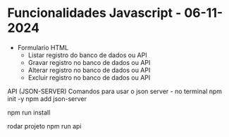 # Funcionalidades Javascript - 06-11-2024
* Formulario HTML
    * Listar registro do banco de dados ou API
    * Gravar registro no banco de dados ou API
    * Alterar registro no banco de dados ou API
    * Excluir registro no banco de dados ou API

API (JSON-SERVER)
Comandos para usar o json server - no terminal
npm init -y
npm add json-server

npm run install

rodar projeto
npm run api






